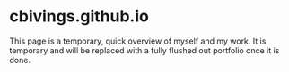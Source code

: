 # cbivings.github.io

This page is a temporary, quick overview of myself and my work. It is temporary and will be replaced with a fully flushed out portfolio once it is done.
